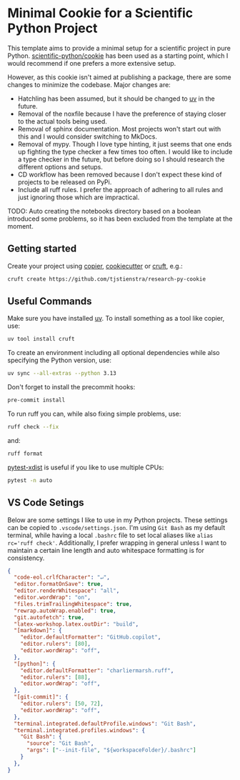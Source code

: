 # Minimal Cookie for a Scientific Python Project
This template aims to provide a minimal setup for a scientific project in pure
Python. [scientific-python/cookie] has been used as a starting point, which I
would recommend if one prefers a more extensive setup.

However, as this cookie isn't aimed at publishing a package, there are some
changes to minimize the codebase. Major changes are:
- Hatchling has been assumed, but it should be changed to [uv] in the future.
- Removal of the noxfile because I have the preference of staying closer to the
  actual tools being used.
- Removal of sphinx documentation. Most projects won't start out with this and I
  would consider switching to MkDocs.
- Removal of mypy. Though I love type hinting, it just seems that one ends up
  fighting the type checker a few times too often. I would like to include a
  type checker in the future, but before doing so I should research the
  different options and setups.
- CD workflow has been removed because I don't expect these kind of projects to
  be released on PyPi.
- Include all ruff rules. I prefer the approach of adhering to all rules and
  just ignoring those which are impractical.

TODO: Auto creating the notebooks directory based on a boolean introduced some
problems, so it has been excluded from the template at the moment.

## Getting started
Create your project using [copier], [cookiecutter] or [cruft], e.g.:
```bash
cruft create https://github.com/tjstienstra/research-py-cookie
```

## Useful Commands
Make sure you have installed [uv]. To install something as a tool like copier,
use:
```bash
uv tool install cruft
```
To create an environment including all optional dependencies while also
specifying the Python version, use:
```bash
uv sync --all-extras --python 3.13
```
Don't forget to install the precommit hooks:
```bash
pre-commit install
```
To run ruff you can, while also fixing simple problems, use:
```bash
ruff check --fix
```
and:
```bash
ruff format
```
[pytest-xdist] is useful if you like to use multiple CPUs:
```bash
pytest -n auto
```

## VS Code Setings
Below are some settings I like to use in my Python projects. These settings can
be copied to `.vscode/settings.json`. I'm using `Git Bash` as my default
terminal, while having a local `.bashrc` file to set local aliases like `alias
rc='ruff check'`. Additionally, I prefer wrapping in general unless I want to
maintain a certain line length and auto whitespace formatting is for
consistency.
```json
{
  "code-eol.crlfCharacter": "↵",
  "editor.formatOnSave": true,
  "editor.renderWhitespace": "all",
  "editor.wordWrap": "on",
  "files.trimTrailingWhitespace": true,
  "rewrap.autoWrap.enabled": true,
  "git.autofetch": true,
  "latex-workshop.latex.outDir": "build",
  "[markdown]": {
    "editor.defaultFormatter": "GitHub.copilot",
    "editor.rulers": [80],
    "editor.wordWrap": "off",
  },
  "[python]": {
    "editor.defaultFormatter": "charliermarsh.ruff",
    "editor.rulers": [88],
    "editor.wordWrap": "off",
  },
  "[git-commit]": {
    "editor.rulers": [50, 72],
    "editor.wordWrap": "off",
  },
  "terminal.integrated.defaultProfile.windows": "Git Bash",
  "terminal.integrated.profiles.windows": {
    "Git Bash": {
      "source": "Git Bash",
      "args": ["--init-file", "${workspaceFolder}/.bashrc"]
    }
  },
}
```

<!-- prettier-ignore-start -->
[cookiecutter]:             https://www.cookiecutter.io/
[cruft]:                    https://cruft.github.io/cruft/
[copier]:                   https://copier.readthedocs.io/en/stable/
[scientific-python/cookie]: https://github.com/scientific-python/cookie
[uv]:                       https://docs.astral.sh/uv/
[uv-dependencies]:          https://docs.astral.sh/uv/concepts/projects/dependencies/
[pytest-xdist]:             https://pypi.org/project/pytest-xdist/
[mypy-prof-settings]:       https://careers.wolt.com/en/blog/tech/professional-grade-mypy-configuration
<!-- prettier-ignore-end -->
